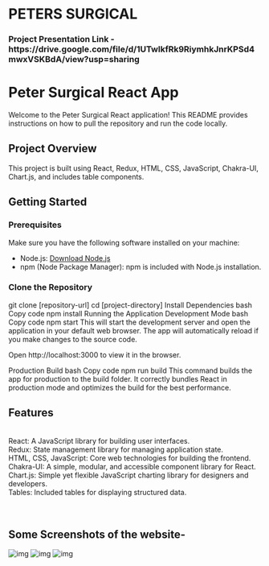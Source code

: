 <h1>PETERS SURGICAL</h1>
<h3>Project Presentation Link - https://drive.google.com/file/d/1UTwlkfRk9RiymhkJnrKPSd4mwxVSKBdA/view?usp=sharing</h3>

# Peter Surgical React App

Welcome to the Peter Surgical React application! This README provides instructions on how to pull the repository and run the code locally.

## Project Overview

This project is built using React, Redux, HTML, CSS, JavaScript, Chakra-UI, Chart.js, and includes table components.

## Getting Started

### Prerequisites

Make sure you have the following software installed on your machine:

- Node.js: [Download Node.js](https://nodejs.org/)
- npm (Node Package Manager): npm is included with Node.js installation.

### Clone the Repository

git clone [repository-url]
cd [project-directory]
Install Dependencies
bash
Copy code
npm install
Running the Application
Development Mode
bash
Copy code
npm start
This will start the development server and open the application in your default web browser. The app will automatically reload if you make changes to the source code.

Open http://localhost:3000 to view it in the browser.

Production Build
bash
Copy code
npm run build
This command builds the app for production to the build folder. It correctly bundles React in production mode and optimizes the build for the best performance.

<h2>Features</h2> <br/>
React: A JavaScript library for building user interfaces.<br/>
Redux: State management library for managing application state.<br/>
HTML, CSS, JavaScript: Core web technologies for building the frontend.<br/>
Chakra-UI: A simple, modular, and accessible component library for React.<br/>
Chart.js: Simple yet flexible JavaScript charting library for designers and developers.<br/>
Tables: Included tables for displaying structured data.<br/>
<br/><br/>

<h2>Some Screenshots of the website-</h2>
<img src='https://i.ibb.co/ZSzr33d/Screenshot-2024-01-05-133631.png' alt='img' />
<img src='https://i.ibb.co/MPbvFKc/Screenshot-2024-01-05-133940.png' alt='img' />
<img src='https://i.ibb.co/tsfT7ZW/Screenshot-2024-01-05-134608.png' alt='img' />
